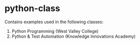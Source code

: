 # python-class
Contains examples used in the following classes:
1. Python Programming (West Valley College)
2. Python & Test Automation (Knowledge Innovations Academy)
